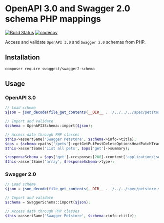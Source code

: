 # OpenAPI 3.0 and Swagger 2.0 schema PHP mappings

[![Build Status](https://travis-ci.org/swaggest/php-swagger2-schema.svg?branch=master)](https://travis-ci.org/swaggest/php-swagger2-schema)
[![codecov](https://codecov.io/gh/swaggest/php-swagger2-schema/branch/master/graph/badge.svg)](https://codecov.io/gh/swaggest/php-swagger2-schema)

Access and validate `OpenAPI 3.0` and `Swagger 2.0` schemas from PHP.

## Installation

```
composer require swaggest/swagger2-schema
```

## Usage

### OpenAPI 3.0

```php
// Load schema
$json = json_decode(file_get_contents(__DIR__ . '/../../../spec/petstore-openapi3.json'));

// Import and validate
$schema = OpenAPI3Schema::import($json);

// Access data through PHP classes
$this->assertSame('Swagger Petstore', $schema->info->title);
$ops = $schema->paths['/pets']->getGetPutPostDeleteOptionsHeadPatchTraceValues();
$this->assertSame('List all pets', $ops['get']->summary);

$responseSchema = $ops['get']->responses[200]->content['application/json']->schema;
$this->assertSame('array', $responseSchema->type);
```

### Swagger 2.0

```php
// Load schema
$json = json_decode(file_get_contents(__DIR__ . '/../../spec/petstore-swagger.json'));

// Import and validate
$schema = SwaggerSchema::import($json);

// Access data through PHP classes
$this->assertSame('Swagger Petstore', $schema->info->title);
```

